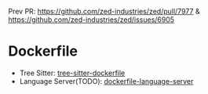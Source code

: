 Prev PR: https://github.com/zed-industries/zed/pull/7977 & https://github.com/zed-industries/zed/issues/6905

# Dockerfile

- Tree Sitter: [tree-sitter-dockerfile](https://github.com/camdencheek/tree-sitter-dockerfile)
- Language Server(TODO): [dockerfile-language-server](https://github.com/rcjsuen/dockerfile-language-server)
